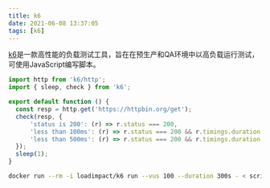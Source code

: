 ```yaml
---
title: k6
date: 2021-06-08 13:37:05
tags: [k6]
---
```


[k6][]是一款高性能的负载测试工具，旨在在预生产和QA环境中以高负载运行测试，可使用JavaScript编写脚本。

[k6]: https://k6.io/

```javascript
import http from 'k6/http';
import { sleep, check } from 'k6';

export default function () {
  const resp = http.get('https://httpbin.org/get');
  check(resp, {
      'status is 200': (r) => r.status === 200,
      'less than 100ms': (r) => r.status === 200 && r.timings.duration <= 100,
      'less than 500ms': (r) => r.status === 200 && r.timings.duration <= 500,
  });
  sleep(1);
}
```

```bash
docker run --rm -i loadimpact/k6 run --vus 100 --duration 300s - < script.js
```
